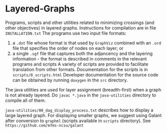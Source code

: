 # Layered-Graphs
Programs, scripts and other utilities related to minimizing crossings (and other objectives) in layered graphs. Instructions for compilation are in file `INSTALLATION.txt`
The programs use two input file formats:
1. a `.dot` file whose format is that used by `GraphViz` combined with an `.ord` file that specifies the order of nodes on each layer; or
2. a single `.sgf` file that captures both the adjancency and the layering information - the format is described in comments in the relevant programs and scripts
A variety of scripts are provided to facilitate translation from other formats.
Documentation for the scripts is in
`scripts/0_scripts.html`
Developer documentation for the source code can be obtained by running `doxygen` in the `src` directory.

The java utilities are used for layer assignment (breadth-first) when a graph is not already layered. Do `javac *.java` in the `java-utilities` directory to compile all of them.

`java-utilities/00_dag_display_process.txt` describes how to display a large layered graph.
For displaying smaller graphs, we suggest using Galant after conversion to `graphml` (scripts available in `scripts` directory). See
`https://github.com/mfms-ncsu/galant`
